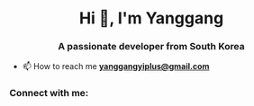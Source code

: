 <h1 align="center">Hi 👋, I'm Yanggang</h1>
<h3 align="center">A passionate developer from South Korea</h3>

- 📫 How to reach me **yanggangyiplus@gmail.com**

<h3 align="left">Connect with me:</h3>
<p align="left">
</p>
